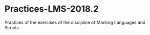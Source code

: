 # Practices-LMS-2018.2
Practices of the exercises of the discipline of Marking Languages ​​and Scripts.
